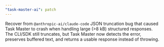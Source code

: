```yaml
---
"task-master-ai": patch
---
```


Recover from `@anthropic-ai/claude-code` JSON truncation bug that caused Task Master to crash when handling large (>8 kB) structured responses.  The CLI/SDK still truncates, but Task Master now detects the error, preserves buffered text, and returns a usable response instead of throwing. 